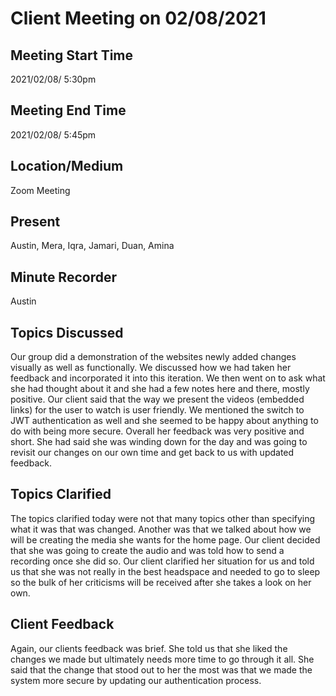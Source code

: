 # Client Meeting on 02/08/2021

## Meeting Start Time
 
2021/02/08/ 5:30pm
 
## Meeting End Time
 
2021/02/08/ 5:45pm
 
## Location/Medium
 
Zoom Meeting
 
## Present
 
Austin, Mera, Iqra, Jamari, Duan, Amina
 
## Minute Recorder
Austin

## Topics Discussed

Our group did a demonstration of the websites newly added changes visually as well as functionally. We discussed how we had taken her feedback and incorporated it into this iteration. We then went on to ask what she had thought about it and she had a few notes here and there, mostly positive. Our client said that the way we present the videos (embedded links) for the user to watch is user friendly. We mentioned the switch to JWT authentication as well and she seemed to be happy about anything to do with being more secure. Overall her feedback was very positive and short. She had said she was winding down for the day and was going to revisit our changes on our own time and get back to us with updated feedback.
 
## Topics Clarified
The topics clarified today were not that many topics other than specifying what it was that was changed. Another was that we talked about how we will be creating the media she wants for the home page. Our client decided that she was going to create the audio and was told how to send a recording once she did so. Our client clarified her situation for us and told  us that she was not really in the best headspace and needed to go to sleep so the bulk of her criticisms will be received after she takes a look on her own.

## Client Feedback
Again, our clients feedback was brief. She told us that she liked the changes we made but ultimately needs more time to go through it all. She said that the change that stood out to her the most was that we made the system more secure by updating our authentication process.
